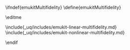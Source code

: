 \ifndef{emukitMultifidelity}
\define{emukitMultifidelity}

\editme


\include{_uq/includes/emukit-linear-multifidelity.md}
\include{_uq/includes/emukit-nonlinear-multifidelity.md}


\endif
